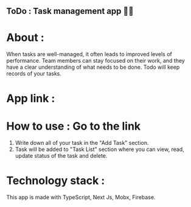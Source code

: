 ## ToDo : Task management app 🧑‍💼

# About : 
When tasks are well-managed, it often leads to improved levels of performance. Team members can stay focused on their work, and they have a clear understanding of what needs to be done. Todo will keep records of your tasks.

# App link : 

# How to use : Go to the link 
1. Write down all of your task in the "Add Task" section.
2. Task will be added to "Task List" section where you can view, read, update status of the task and delete.

# Technology stack : 
This app is made with TypeScript, Next Js, Mobx, Firebase.